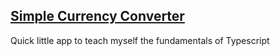 ## [Simple Currency Converter](https://cash-converter.netlify.app/)

Quick little app to teach myself the fundamentals of Typescript

